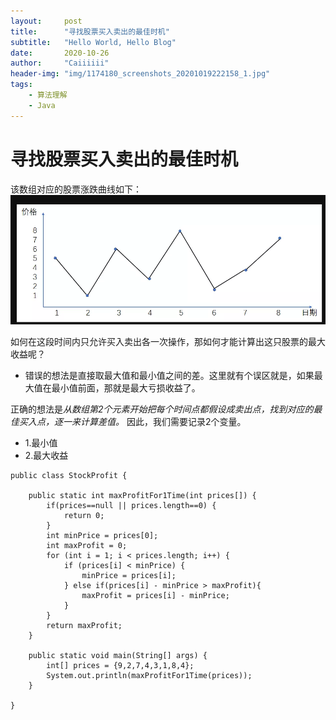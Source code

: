```yaml
---
layout:     post
title:      "寻找股票买入卖出的最佳时机"
subtitle:   "Hello World, Hello Blog"
date:       2020-10-26
author:     "Caiiiiii"
header-img: "img/1174180_screenshots_20201019222158_1.jpg"
tags:
    - 算法理解
    - Java  
---
```


# 寻找股票买入卖出的最佳时机

该数组对应的股票涨跌曲线如下：
![gupiao](/img/gupiao-1.png)

如何在这段时间内只允许买入卖出各一次操作，那如何才能计算出这只股票的最大收益呢？
- 错误的想法是直接取最大值和最小值之间的差。这里就有个误区就是，如果最大值在最小值前面，那就是最大亏损收益了。


正确的想法是*从数组第2个元素开始把每个时间点都假设成卖出点，找到对应的最佳买入点，逐一来计算差值。*
因此，我们需要记录2个变量。
- 1.最小值
- 2.最大收益

```
public class StockProfit {

    public static int maxProfitFor1Time(int prices[]) {
        if(prices==null || prices.length==0) {
            return 0;
        }
        int minPrice = prices[0];
        int maxProfit = 0;
        for (int i = 1; i < prices.length; i++) {
            if (prices[i] < minPrice) {
                minPrice = prices[i];
            } else if(prices[i] - minPrice > maxProfit){
                maxProfit = prices[i] - minPrice;
            }
        }
        return maxProfit;
    }

    public static void main(String[] args) {
        int[] prices = {9,2,7,4,3,1,8,4};
        System.out.println(maxProfitFor1Time(prices));
    }

}
```